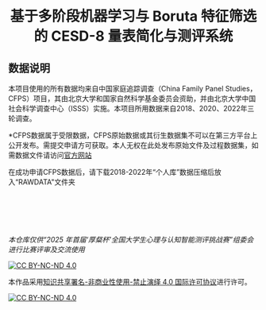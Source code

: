 # <p align="center">基于多阶段机器学习与 Boruta 特征筛选的 CESD-8 量表简化与测评系统</p>

## 数据说明

本项目使用的所有数据均来自中国家庭追踪调查（China Family Panel Studies，CFPS）项目，其由北京大学和国家自然科学基金委员会资助，并由北京大学中国社会科学调查中心（ISSS）实施。本项目所用数据来自2018、2020、2022年三轮调查。

*CFPS数据属于受限数据，CFPS原始数据或其衍生数据集不可以在第三方平台上公开发布。需提交申请方可获取。本人无权在此处发布原始文件及过程数据集，如需数据文件请访问[官方网站](https://www.isss.pku.edu.cn/cfps/)

在成功申请CFPS数据后，请下载2018-2022年“个人库”数据压缩后放入“RAWDATA"文件夹

<br>
<br>
<br>
<br>

_本仓库仅供“2025 年首届‘厚粲杯’全国大学生心理与认知智能测评挑战赛”组委会进行比赛评审及交流使用_

[![CC BY-NC-ND 4.0][cc-by-nc-nd-shield]][cc-by-nc-nd]

本作品采用[知识共享署名-非商业性使用-禁止演绎 4.0 国际许可协议][cc-by-nc-nd]进行许可。

[![CC BY-NC-ND 4.0][cc-by-nc-nd-image]][cc-by-nc-nd]

[cc-by-nc-nd]: http://creativecommons.org/licenses/by-nc-nd/4.0/
[cc-by-nc-nd-image]: https://licensebuttons.net/l/by-nc-nd/4.0/88x31.png
[cc-by-nc-nd-shield]: https://img.shields.io/badge/License-CC%20BY--NC--ND%204.0-lightgrey.svg
